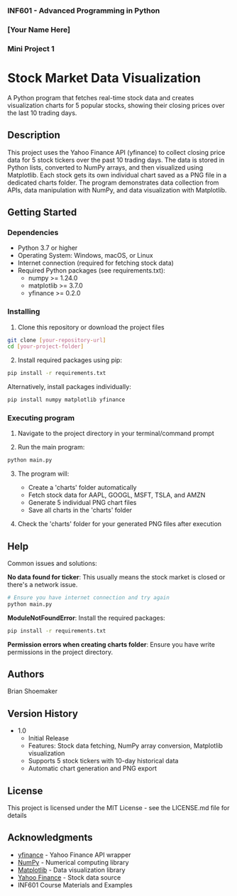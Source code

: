 ### INF601 - Advanced Programming in Python
### [Your Name Here]
### Mini Project 1

# Stock Market Data Visualization

A Python program that fetches real-time stock data and creates visualization charts for 5 popular stocks, showing their closing prices over the last 10 trading days.

## Description

This project uses the Yahoo Finance API (yfinance) to collect closing price data for 5 stock tickers over the past 10 trading days. The data is stored in Python lists, converted to NumPy arrays, and then visualized using Matplotlib. Each stock gets its own individual chart saved as a PNG file in a dedicated charts folder. The program demonstrates data collection from APIs, data manipulation with NumPy, and data visualization with Matplotlib.

## Getting Started

### Dependencies

* Python 3.7 or higher
* Operating System: Windows, macOS, or Linux
* Internet connection (required for fetching stock data)
* Required Python packages (see requirements.txt):
  * numpy >= 1.24.0
  * matplotlib >= 3.7.0
  * yfinance >= 0.2.0

### Installing

1. Clone this repository or download the project files
```bash
git clone [your-repository-url]
cd [your-project-folder]
```

2. Install required packages using pip:
```bash
pip install -r requirements.txt
```

Alternatively, install packages individually:
```bash
pip install numpy matplotlib yfinance
```

### Executing program

1. Navigate to the project directory in your terminal/command prompt

2. Run the main program:
```bash
python main.py
```

3. The program will:
   * Create a 'charts' folder automatically
   * Fetch stock data for AAPL, GOOGL, MSFT, TSLA, and AMZN
   * Generate 5 individual PNG chart files
   * Save all charts in the 'charts' folder

4. Check the 'charts' folder for your generated PNG files after execution

## Help

Common issues and solutions:

**No data found for ticker**: This usually means the stock market is closed or there's a network issue.
```bash
# Ensure you have internet connection and try again
python main.py
```

**ModuleNotFoundError**: Install the required packages:
```bash
pip install -r requirements.txt
```

**Permission errors when creating charts folder**: Ensure you have write permissions in the project directory.

## Authors

Brian Shoemaker  

## Version History

* 1.0
    * Initial Release
    * Features: Stock data fetching, NumPy array conversion, Matplotlib visualization
    * Supports 5 stock tickers with 10-day historical data
    * Automatic chart generation and PNG export

## License

This project is licensed under the MIT License - see the LICENSE.md file for details

## Acknowledgments

* [yfinance](https://github.com/ranaroussi/yfinance) - Yahoo Finance API wrapper
* [NumPy](https://numpy.org/) - Numerical computing library
* [Matplotlib](https://matplotlib.org/) - Data visualization library
* [Yahoo Finance](https://finance.yahoo.com/) - Stock data source
* INF601 Course Materials and Examples